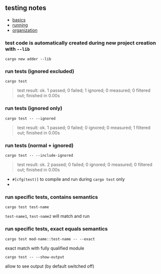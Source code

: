 ## testing notes

- [basics](https://doc.rust-lang.org/book/ch11-01-writing-tests.html)
- [running](https://doc.rust-lang.org/book/ch11-02-running-tests.html)
- [organization](https://doc.rust-lang.org/book/ch11-03-test-organization.html)

### test code is automatically created during new project creation with `--lib`

```shell
cargo new adder --lib
```

### run tests (ignored excluded)

```shell
cargo test
```

> test result: ok. 1 passed; 0 failed; 1 ignored; 0 measured; 0 filtered out; finished in 0.00s

### run tests (ignored only)

```shell
cargo test -- --ignored
```

> test result: ok. 1 passed; 0 failed; 0 ignored; 0 measured; 1 filtered out; finished in 0.00s

### run tests (normal + ignored)

```shell
cargo test -- --include-ignored
```

> test result: ok. 2 passed; 0 failed; 0 ignored; 0 measured; 0 filtered out; finished in 0.00s

- `#[cfg(test)]` to compile and run during `cargo test` only
-

### run specific tests, contains semantics

```shell
cargo test test-name
```

`test-name1`, `test-name2` will match and run

### run specific tests, exact equals semantics

```shell
cargo test mod-name::test-name -- --exact
```

exact match with fully qualified module

```shell
cargo test -- --show-output
```

allow to see output (by default switched off)
